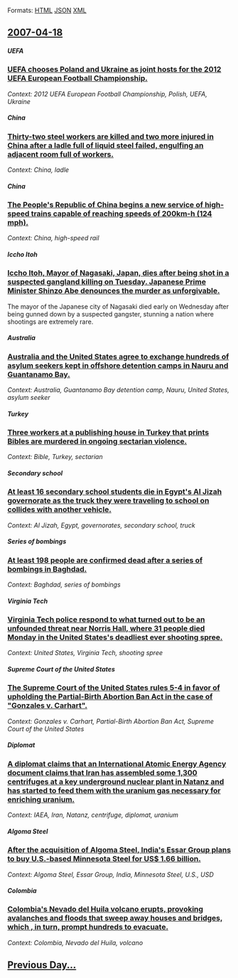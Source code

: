 
Formats: [HTML](2007/04/18/index.html)  [JSON](2007/04/18/index.json)  [XML](2007/04/18/index.xml)  

## [2007-04-18](/news/2007/04/18/index.md)

##### UEFA
### [ UEFA chooses Poland and Ukraine as joint hosts for the 2012 UEFA European Football Championship. ](/news/2007/04/18/uefa-chooses-poland-and-ukraine-as-joint-hosts-for-the-2012-uefa-european-football-championship.md)
_Context: 2012 UEFA European Football Championship, Polish, UEFA, Ukraine_

##### China
### [ Thirty-two steel workers are killed and two more injured in China after a ladle full of liquid steel failed, engulfing an adjacent room full of workers. ](/news/2007/04/18/thirty-two-steel-workers-are-killed-and-two-more-injured-in-china-after-a-ladle-full-of-liquid-steel-failed-engulfing-an-adjacent-room-ful.md)
_Context: China, ladle_

##### China
### [ The People's Republic of China begins a new service of high-speed trains capable of reaching speeds of 200km-h (124 mph). ](/news/2007/04/18/the-people-s-republic-of-china-begins-a-new-service-of-high-speed-trains-capable-of-reaching-speeds-of-200km-h-124-mph.md)
_Context: China, high-speed rail_

##### Iccho Itoh
### [ Iccho Itoh, Mayor of Nagasaki, Japan, dies after being shot in a suspected gangland killing on Tuesday. Japanese Prime Minister Shinzo Abe denounces the murder as unforgivable. ](/news/2007/04/18/iccho-itoh-mayor-of-nagasaki-japan-dies-after-being-shot-in-a-suspected-gangland-killing-on-tuesday-japanese-prime-minister-shinzo-abe.md)
The mayor of the Japanese city of Nagasaki died early on Wednesday after being gunned down by a suspected gangster, stunning a nation where shootings are extremely rare.

##### Australia
### [ Australia and the United States agree to exchange hundreds of asylum seekers kept in offshore detention camps in Nauru and Guantanamo Bay. ](/news/2007/04/18/australia-and-the-united-states-agree-to-exchange-hundreds-of-asylum-seekers-kept-in-offshore-detention-camps-in-nauru-and-guantanamo-bay.md)
_Context: Australia, Guantanamo Bay detention camp, Nauru, United States, asylum seeker_

##### Turkey
### [ Three workers at a publishing house in Turkey that prints Bibles are murdered in ongoing sectarian violence. ](/news/2007/04/18/three-workers-at-a-publishing-house-in-turkey-that-prints-bibles-are-murdered-in-ongoing-sectarian-violence.md)
_Context: Bible, Turkey, sectarian_

##### Secondary school
### [ At least 16 secondary school students die in Egypt's Al Jizah governorate as the truck they were traveling to school on collides with another vehicle. ](/news/2007/04/18/at-least-16-secondary-school-students-die-in-egypt-s-al-jizah-governorate-as-the-truck-they-were-traveling-to-school-on-collides-with-anoth.md)
_Context: Al Jizah, Egypt, governorates, secondary school, truck_

##### Series of bombings
### [ At least 198 people are confirmed dead after a series of bombings in Baghdad. ](/news/2007/04/18/at-least-198-people-are-confirmed-dead-after-a-series-of-bombings-in-baghdad.md)
_Context: Baghdad, series of bombings_

##### Virginia Tech
### [ Virginia Tech police respond to what turned out to be an unfounded threat near Norris Hall, where 31 people died Monday in the United States's deadliest ever shooting spree. ](/news/2007/04/18/virginia-tech-police-respond-to-what-turned-out-to-be-an-unfounded-threat-near-norris-hall-where-31-people-died-monday-in-the-united-state.md)
_Context: United States, Virginia Tech, shooting spree_

##### Supreme Court of the United States
### [ The Supreme Court of the United States rules 5-4 in favor of upholding the Partial-Birth Abortion Ban Act in the case of "Gonzales v. Carhart". ](/news/2007/04/18/the-supreme-court-of-the-united-states-rules-5-4-in-favor-of-upholding-the-partial-birth-abortion-ban-act-in-the-case-of-gonzales-v-carha.md)
_Context: Gonzales v. Carhart, Partial-Birth Abortion Ban Act, Supreme Court of the United States_

##### Diplomat
### [ A diplomat claims that an International Atomic Energy Agency document claims that Iran has assembled some 1,300 centrifuges at a key underground nuclear plant in Natanz and has started to feed them with the uranium gas necessary for enriching uranium. ](/news/2007/04/18/a-diplomat-claims-that-an-international-atomic-energy-agency-document-claims-that-iran-has-assembled-some-1-300-centrifuges-at-a-key-underg.md)
_Context: IAEA, Iran, Natanz, centrifuge, diplomat, uranium_

##### Algoma Steel
### [ After the acquisition of Algoma Steel, India's Essar Group plans to buy U.S.-based Minnesota Steel for US$ 1.66 billion. ](/news/2007/04/18/after-the-acquisition-of-algoma-steel-india-s-essar-group-plans-to-buy-u-s-based-minnesota-steel-for-us-1-66-billion.md)
_Context: Algoma Steel, Essar Group, India, Minnesota Steel, U.S., USD_

##### Colombia
### [ Colombia's Nevado del Huila volcano erupts, provoking avalanches and floods that sweep away houses and bridges, which , in turn, prompt hundreds to evacuate. ](/news/2007/04/18/colombia-s-nevado-del-huila-volcano-erupts-provoking-avalanches-and-floods-that-sweep-away-houses-and-bridges-which-in-turn-prompt-hun.md)
_Context: Colombia, Nevado del Huila, volcano_

## [Previous Day...](/news/2007/04/17/index.md)

